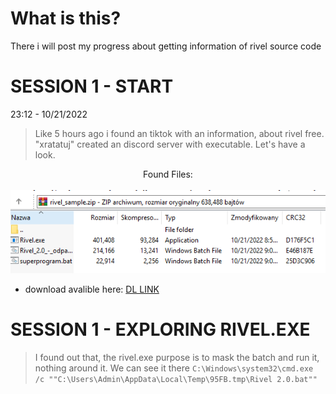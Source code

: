 # What is this?
<p>There i will post my progress about getting information of rivel source code</p>

# SESSION 1 - START
23:12 - 10/21/2022
> Like 5 hours ago i found an tiktok with an information, about rivel free. "xratatuj" created an discord server with executable. Let's have a look.
<p align="center">Found Files: <br> <br>
	<img src="https://github.com/lemonekq/RivelFree/blob/main/md-files/files.png">
</p>

* download avalible here: [DL LINK](https://github.com/lemonekq/RivelFree/blob/main/md-files/rivel_sample.zip)

# SESSION 1 - EXPLORING RIVEL.EXE
> I found out that, the rivel.exe purpose is to mask the batch and run it, nothing around it. We can see it there ```C:\Windows\system32\cmd.exe /c ""C:\Users\Admin\AppData\Local\Temp\95FB.tmp\Rivel 2.0.bat""```